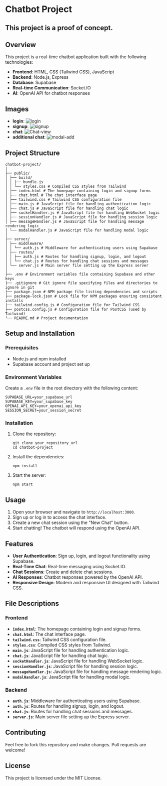 # Chatbot Project

## This project is a proof of concept.


## Overview

This project is a real-time chatbot application built with the following technologies:
- **Frontend**: HTML, CSS (Tailwind CSS), JavaScript
- **Backend**: Node.js, Express
- **Database**: Supabase
- **Real-time Communication**: Socket.IO
- **AI**: OpenAI API for chatbot responses

## Images
- **login**:
![login](https://github.com/Traves-Theberge/chatbot_project/assets/26759760/002f139d-018b-43cb-8e6a-b1781ffd6aa7)
- **signup**:
![signup](https://github.com/Traves-Theberge/chatbot_project/assets/26759760/dc372304-5921-4777-bc9e-23e5f0b67d74)
- **chat**:
![Chat-view](https://github.com/Traves-Theberge/chatbot_project/assets/26759760/c3911476-efff-41cb-a411-07a9ae8cac49)
- **additional chat**:
![modal-add](https://github.com/Traves-Theberge/chatbot_project/assets/26759760/849510ff-a1b5-4614-9a70-3bfd47b41be8)

## Project Structure
```
chatbot-project/
│
├── public/
│ ├── build/
│ │ ├── bundle.js
│ │ └── styles.css # Compiled CSS styles from Tailwind
│ ├── index.html # The homepage containing login and signup forms
│ ├── chat.html # The chat interface page
│ ├── tailwind.css # Tailwind CSS configuration file
│ ├── main.js # JavaScript file for handling authentication logic
│ ├── chat.js # JavaScript file for handling chat logic
│ ├── socketHandler.js # JavaScript file for handling WebSocket logic
│ ├── sessionHandler.js # JavaScript file for handling session logic
│ ├── messageHandler.js # JavaScript file for handling message rendering logic
│ └── modalHandler.js # JavaScript file for handling modal logic
│
├── server/
│ ├── middleware/
│ │ └── auth.js # Middleware for authenticating users using Supabase
│ ├── routes/
│ │ ├── auth.js # Routes for handling signup, login, and logout
│ │ └── chat.js # Routes for handling chat sessions and messages
│ └── server.js # Main server file setting up the Express server
│
├── .env # Environment variables file containing Supabase and other keys
├── .gitignore # Git ignore file specifying files and directories to ignore in git
├── package.json # NPM package file listing dependencies and scripts
├── package-lock.json # Lock file for NPM packages ensuring consistent installs
├── tailwind.config.js # Configuration file for Tailwind CSS
├── postcss.config.js # Configuration file for PostCSS (used by Tailwind)
└── README.md # Project documentation
```

## Setup and Installation

### Prerequisites

- Node.js and npm installed
- Supabase account and project set up

### Environment Variables

Create a `.env` file in the root directory with the following content:
```
SUPABASE_URL=your_supabase_url
SUPABASE_KEY=your_supabase_key
OPENAI_API_KEY=your_openai_api_key
SESSION_SECRET=your_session_secret
```

### Installation

1. Clone the repository:
    ```
    git clone your_repository_url
    cd chatbot-project
    ```

2. Install the dependencies:
    ```
    npm install
    ```

3. Start the server:
    ```
    npm start
    ```

## Usage

1. Open your browser and navigate to `http://localhost:3000`.
2. Sign up or log in to access the chat interface.
3. Create a new chat session using the "New Chat" button.
4. Start chatting! The chatbot will respond using the OpenAI API.

## Features

- **User Authentication**: Sign up, login, and logout functionality using Supabase.
- **Real-Time Chat**: Real-time messaging using Socket.IO.
- **Chat Sessions**: Create and delete chat sessions.
- **AI Responses**: Chatbot responses powered by the OpenAI API.
- **Responsive Design**: Modern and responsive UI designed with Tailwind CSS.

## File Descriptions

### Frontend

- **`index.html`**: The homepage containing login and signup forms.
- **`chat.html`**: The chat interface page.
- **`tailwind.css`**: Tailwind CSS configuration file.
- **`styles.css`**: Compiled CSS styles from Tailwind.
- **`main.js`**: JavaScript file for handling authentication logic.
- **`chat.js`**: JavaScript file for handling chat logic.
- **`socketHandler.js`**: JavaScript file for handling WebSocket logic.
- **`sessionHandler.js`**: JavaScript file for handling session logic.
- **`messageHandler.js`**: JavaScript file for handling message rendering logic.
- **`modalHandler.js`**: JavaScript file for handling modal logic.

### Backend

- **`auth.js`**: Middleware for authenticating users using Supabase.
- **`auth.js`**: Routes for handling signup, login, and logout.
- **`chat.js`**: Routes for handling chat sessions and messages.
- **`server.js`**: Main server file setting up the Express server.

## Contributing

Feel free to fork this repository and make changes. Pull requests are welcome!

## License

This project is licensed under the MIT License.
